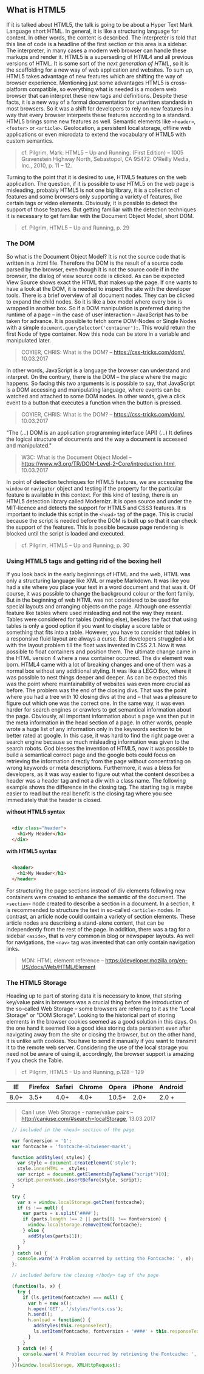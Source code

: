 ## What is HTML5

If it is talked about HTML5, the talk is going to be about a Hyper Text Mark Language short HTML. In general, it is like a structuring language for content. In other words, the content is described. The interpreter is told that this line of code is a headline of the first section or this area is a sidebar. The interpreter, in many cases a modern web browser can handle these markups and render it. HTML5 is a superseding of HTML4 and all previous versions of HTML. It is some sort of the *next generation of HTML*, so it is the scaffolding for a new way of web application and websites. To sum up, HTML5 takes advantage of new features which are shifting the way of browser experience. Mentioning just some advantages HTML5 is cross-platform compatible, so everything what is needed is a modern web browser that can interpret these new tags and definitions. Despite these facts, it is a new way of a formal documentation for unwritten standards in most browsers. So it was a shift for developers to rely on new features in a way that every browser interprets these features according to a standard. HTML5 brings some new features as well. Semantic elements like `<header>`, `<footer>` or `<article>`. Geolocation, a persistent local storage, offline web applications or even microdata to extend the vocabulary of HTML5 with custom semantics.
> cf. Pilgrim, Mark: HTML5 – Up and Running. (First Edition) – 1005 Gravenstein Highway North, Sebastopol, CA 95472: O’Reilly Media, Inc., 2010, p. 11 – 12.

Turning to the point that it is desired to use, HTML5 features on the web application. The question, if it is possible to use HTML5 on the web page is misleading, probably HTML5 is not one big library, it is a collection of features and some browsers only supporting a variety of features, like certain tags or video elements. Obviously, it is possible to detect the support of those features. But getting familiar with the detection techniques it is necessary to get familiar with the Document Object Model, short DOM.
> cf. Pilgrim, HTML5 – Up and Running, p. 29

### The DOM

So what is the Document Object Model? It is not the source code that is written in a .html file. Therefore the DOM is the result of a source code parsed by the browser, even though it is not the source code if in the browser, the dialog of view source code is clicked. As can be expected View Source shows exact the HTML that makes up the page. If one wants to have a look at the DOM, it is needed to inspect the site with the developer tools. There is a brief overview of all document nodes. They can be clicked to expand the child nodes. So it is like a box model where every box is wrapped in another box. So if a DOM manipulation is preferred during the runtime of a page – in the case of user interaction – JavaScript has to be taken for advance. It is possible to fetch some DOM-Nodes or Single Nodes with a simple `document.querySelector('container');`. This would return the first Node of type container. Now this node can be store in a variable and manipulated later.
> COYIER, CHRIS: What is the DOM? – https://css-tricks.com/dom/, 10.03.2017

In other words, JavaScript is a language the browser can understand and interpret. On the contrary, there is the DOM – the place where the magic happens. So facing this two arguments is is possible to say, that JavaScript is a DOM accessing and manipulating language, where events can be watched and attached to some DOM nodes. In other words, give a click event to a button that executes a function when the button is pressed.
> COYIER, CHRIS: What is the DOM? – https://css-tricks.com/dom/, 10.03.2017

"The (…) DOM is an application programming interface (API) (…) It defines the logical structure of documents and the way a document is accessed and manipulated."
> W3C: What is the Document Object Model – https://www.w3.org/TR/DOM-Level-2-Core/introduction.html, 10.03.2017

In point of detection techniques for HTML5 features, we are accessing the `window` or `navigator` object and testing if the property for the particular feature is available in this context. For this kind of testing, there is an HTML5 detection library called Modernizr. It is open source and under the MIT-licence and detects the support for HTML5 and CSS3 features. It is important to include this script in the `<head>` tag of the page. This is crucial because the script is needed before the DOM is built up so that it can check the support of the features. This is possible because page rendering is blocked until the script is loaded and executed.
> cf. Pilgrim, HTML5 – Up and Running, p. 30


### Using HTML5 tags and getting rid of the boxing hell

If you look back in the early beginnings of HTML and the web, HTML was only a structuring language like XML or maybe Markdown. It was like you had a site where you place your text in a word document and that was it. Of course, it was possible to change the background colour or the font family. But in the beginning of web HTML was not considered to be used for special layouts and arranging objects on the page. Although one essential feature like tables where used misleading and not the way they meant. Tables were considered for tables (nothing else), besides the fact that using tables is only a good option if you want to display a score table or something that fits into a table. However, you have to consider that tables in a responsive fluid layout are always a curse. 
But developers struggled a lot with the layout problem till the float was invented in CSS 2.1. Now it was possible to float containers and position them. The ultimate change came in the HTML version 4 where a new container occurred. The div element was born. HTML4 came with a lot of breaking changes and one of them was a normal box without any additional styling. It was like a LEGO Box, where it was possible to nest things deeper and deeper. As can be expected this was the point where maintainability of websites was even more crucial as before. The problem was the end of the closing divs. That was the point where you had a tree with 10 closing divs at the and – that was a pleasure to figure out which one was the correct one. In the same way, it was even harder for search engines or crawlers to get semantical information about the page. Obviously, all important information about a page was then put in the meta information in the head section of a page. In other words, people wrote a huge list of any information only in the keywords section to be better rated at google. In this case, it was hard to find the right page over a search engine because so much misleading information was given to the search robots. 
God blesses the invention of HTML5, now it was possible to build a semantical correct page and the google bots could focus on retrieving the information directly from the page without concentrating on wrong keywords or meta descriptions.
Furthermore, it was a bless for developers, as it was way easier to figure out what the content describes a header was a header tag and not a div with a class name.
The following example shows the difference in the closing tag. The starting tag is maybe easier to read but the real benefit is the closing tag where you see immediately that the header is closed.

**without HTML5 syntax**

``` html

  <div class="header">
    <h1>My Header</h1>
  </div>

``` 

**with HTML5 syntax**

``` html

  <header>
    <h1>My Header</h1>
  </header>

``` 

For structuring the page sections instead of div elements following new containers were created to enhance the semantic of the document. The `<section>` node created to describe a section in a document. In a section, it is recommended to structure the text in so-called `<article>` nodes. In contrast, an article node could contain a variety of section elements. These article nodes are describing a stand-alone content, that can be independently from the rest of the page.  In addition, there was a tag for a sidebar `<aside>`, that is very common in blog or newspaper layouts. As well for navigations, the `<nav>` tag was invented that can only contain navigation links.
> MDN: HTML element reference – https://developer.mozilla.org/en-US/docs/Web/HTML/Element

### The HTML5 Storage

Heading up to part of storing data it is necessary to know, that storing key/value pairs in browsers was a crucial thing before the introduction of the so-called Web Storage – some browsers are referring to it as the "Local Storage" or "DOM Storage". Looking to the historical part of storing elements in the browser cookies seemed as a good solution in this days. On the one hand it seemed like a good idea storing data persistent even after navigating away from the site or closing the browser, but on the other hand, it is unlike with cookies. You have to send it manually if you want to transmit it to the remote web server.
Considering the use of the local storage you need not be aware of using it, accordingly, the browser support is amazing if you check the Table.
> cf. Pilgrim, HTML5 – Up and Running, p.128 – 129

| IE   | Firefox | Safari | Chrome | Opera | iPhone | Android |
| ---- | ------- | ------ | ------ | ----- | ------ | ------- |
| 8.0+ | 3.5+    | 4.0+   | 4.0+   | 10.5+ | 2.0+   | 2.0 +   |
> Can I use: Web Storage - name/value pairs – http://caniuse.com/#search=localStorage, 13.03.2017

```javascript
  // included in the <head> section of the page

  var fontversion = '1';
  var fontcache = 'fontcache-altwiener-markt';

  function addStyles(_styles) {
    var style = document.createElement('style');
    style.innerHTML = _styles;
    var script = document.getElementsByTagName("script")[0];
    script.parentNode.insertBefore(style, script);
  }

  try {
    var s = window.localStorage.getItem(fontcache);
    if (s !== null) {
      var parts = s.split('####');
      if (parts.length !== 2 || parts[0] !== fontversion) {
        window.localStorage.removeItem(fontcache);
      } else {
        addStyles(parts[1]);
      }
    }
  } catch (e) {
    console.warn('A Problem occurred by setting the Fontcache: ', e);
  };
```


```javascript
  // included before the closing </body> tag of the page

  (function(ls, x) {
    try {
      if (ls.getItem(fontcache) === null) {
        var h = new x();
        h.open('GET', '/styles/fonts.css');
        h.send();
        h.onload = function() {
          addStyles(this.responseText);
          ls.setItem(fontcache, fontversion + '####' + this.responseText);
        }
      }
    } catch (e) {
      console.warn('A Problem occurred by retrieving the Fontcache: ', e);
    }
  })(window.localStorage, XMLHttpRequest);
  ```

